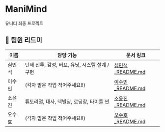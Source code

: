 # ManiMind
유니티 최종 프로젝트 

## 👥 팀원 리드미

| 이름 | 담당 기능 | 문서 링크 |
|------|-----------|-----------|
| 심민석 | 턴제 전투, 감정, 버프, 유닛, 시스템 설계 / 구현 | [심민석_README.md](./Members/README_Minseok.md) |
| 이수민 | (각자 맡은 작업 적어주세요!!) | [이수민_README.md](./Members/README_Sumin.md) |
| 소윤진 | 튜토리얼, 대사, 덱빌딩, 로딩창, 타이틀 씬 | [소윤진_README.md](./Members/README_Yoonjin.md) |
| 오수호 | (각자 맡은 작업 적어주세요!!) | [오수호_README.md](./Members/README_Suho.md) |
